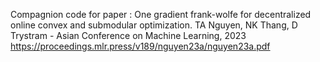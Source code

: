Compagnion code for paper : 
One gradient frank-wolfe for decentralized online convex and submodular optimization. TA Nguyen, NK Thang, D Trystram - Asian Conference on Machine Learning, 2023
https://proceedings.mlr.press/v189/nguyen23a/nguyen23a.pdf

